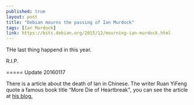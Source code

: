 ```yaml
---
published: true
layout: post
title: "Debian mourns the passing of Ian Murdock"
tags: [Ian Murdock]
link: https://bits.debian.org/2015/12/mourning-ian-murdock.html
---
```


THe last thing happend in this year. 

R.I.P.

=====
Update 20160117

There is a article about the death of Ian in Chinese. 
The writer Ruan YiFeng quote a famous book title <q>More Die of Heartbreak</q>, 
you can see the article at [his blog.](http://www.ruanyifeng.com/blog/2016/01/ian-murdock.html)
